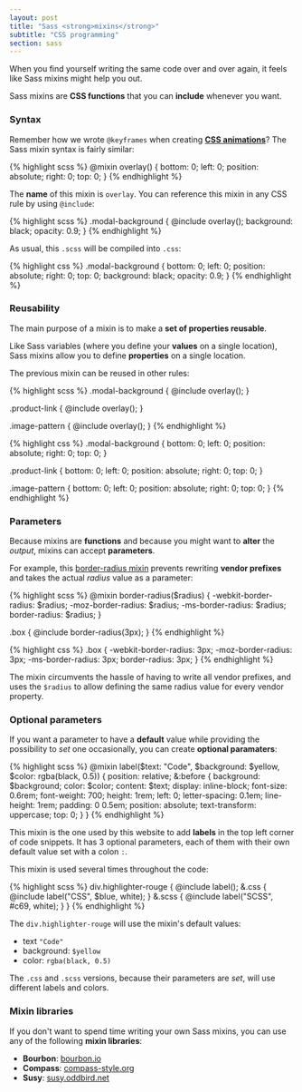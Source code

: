```yaml
---
layout: post
title: "Sass <strong>mixins</strong>"
subtitle: "CSS programming"
section: sass
---
```


When you find yourself writing the same code over and over again, it feels like Sass mixins might help you out.

Sass mixins are **CSS functions** that you can **include** whenever you want.

### Syntax

Remember how we wrote `@keyframes` when creating **[CSS animations](/css-animations.html)**? The Sass mixin syntax is fairly similar:

{% highlight scss %}
@mixin overlay() {
  bottom: 0;
  left: 0;
  position: absolute;
  right: 0;
  top: 0;
}
{% endhighlight %}

The **name** of this mixin is `overlay`. You can reference this mixin in any CSS rule by using `@include`:

{% highlight scss %}
.modal-background {
  @include overlay();
  background: black;
  opacity: 0.9;
}
{% endhighlight %}

As usual, this `.scss` will be compiled into `.css`:

{% highlight css %}
.modal-background {
  bottom: 0;
  left: 0;
  position: absolute;
  right: 0;
  top: 0;
  background: black;
  opacity: 0.9;
}
{% endhighlight %}

### Reusability

The main purpose of a mixin is to make a **set of properties reusable**.

Like Sass variables (where you define your **values** on a single location), Sass mixins allow you to define **properties** on a single location.

The previous mixin can be reused in other rules:

{% highlight scss %}
.modal-background {
  @include overlay();
}

.product-link {
  @include overlay();
}

.image-pattern {
  @include overlay();
}
{% endhighlight %}

{% highlight css %}
.modal-background {
  bottom: 0;
  left: 0;
  position: absolute;
  right: 0;
  top: 0;
}

.product-link {
  bottom: 0;
  left: 0;
  position: absolute;
  right: 0;
  top: 0;
}

.image-pattern {
  bottom: 0;
  left: 0;
  position: absolute;
  right: 0;
  top: 0;
}
{% endhighlight %}

### Parameters

Because mixins are **functions** and because you might want to **alter** the _output_, mixins can accept **parameters**.

For example, this [border-radius mixin](http://sass-lang.com/guide#topic-6-SCSS) prevents rewriting **vendor prefixes** and takes the actual _radius_ value as a parameter:

{% highlight scss %}
@mixin border-radius($radius) {
  -webkit-border-radius: $radius;
     -moz-border-radius: $radius;
      -ms-border-radius: $radius;
          border-radius: $radius;
}

.box {
  @include border-radius(3px);
}
{% endhighlight %}

{% highlight css %}
.box {
  -webkit-border-radius: 3px;
     -moz-border-radius: 3px;
      -ms-border-radius: 3px;
          border-radius: 3px;
}
{% endhighlight %}

The mixin circumvents the hassle of having to write all vendor prefixes, and uses the `$radius` to allow defining the same radius value for every vendor property.

### Optional parameters

If you want a parameter to have a **default** value while providing the possibility to _set_ one occasionally, you can create **optional paramaters**:

{% highlight scss %}
@mixin label($text: "Code", $background: $yellow, $color: rgba(black, 0.5)) {
  position: relative;
  &:before {
    background: $background;
    color: $color;
    content: $text;
    display: inline-block;
    font-size: 0.6rem;
    font-weight: 700;
    height: 1rem;
    left: 0;
    letter-spacing: 0.1em;
    line-height: 1rem;
    padding: 0 0.5em;
    position: absolute;
    text-transform: uppercase;
    top: 0;
  }
}
{% endhighlight %}

This mixin is the one used by this website to add **labels** in the top left corner of code snippets. It has 3 optional parameters, each of them with their own default value set with a colon `:`.

This mixin is used several times throughout the code:

{% highlight scss %}
div.highlighter-rouge {
  @include label();
  &.css {
    @include label("CSS", $blue, white);
  }
  &.scss {
    @include label("SCSS", #c69, white);
  }
}
{% endhighlight %}

The `div.highlighter-rouge` will use the mixin's default values:

* text `"Code"`
* background: `$yellow`
* color: `rgba(black, 0.5)`

The `.css` and `.scss` versions, because their parameters are _set_, will use different labels and colors.

### Mixin libraries

If you don't want to spend time writing your own Sass mixins, you can use any of the following **mixin libraries**:

* **Bourbon**: [bourbon.io](http://bourbon.io/)
* **Compass**: [compass-style.org](http://compass-style.org/)
* **Susy**: [susy.oddbird.net](http://susy.oddbird.net/)
